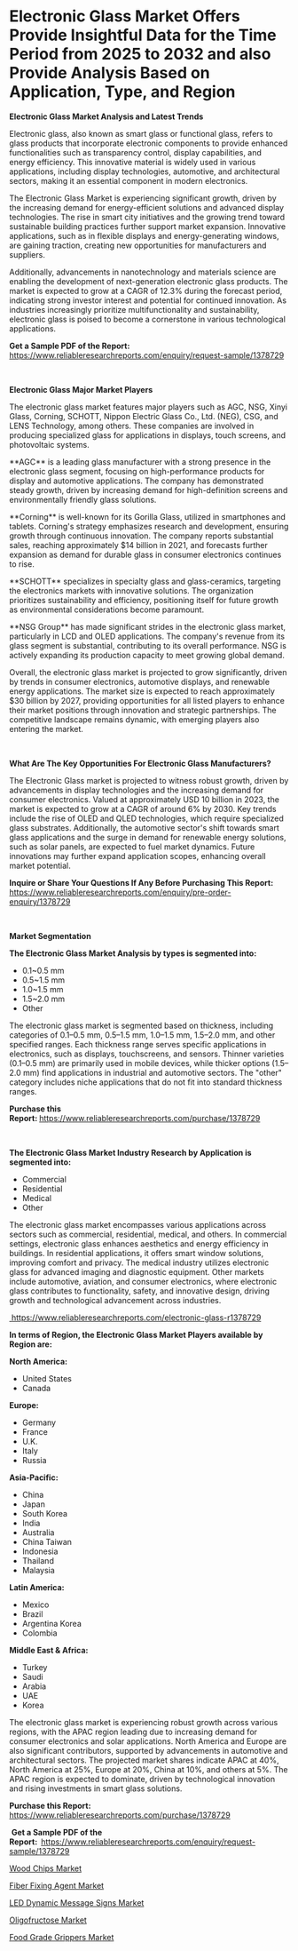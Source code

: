 <p><h1>Electronic Glass Market Offers Provide Insightful Data for the Time Period from 2025 to 2032 and also Provide Analysis Based on Application, Type, and Region</h1></p><p><strong>Electronic Glass Market Analysis and Latest Trends</strong></p>
<p><p>Electronic glass, also known as smart glass or functional glass, refers to glass products that incorporate electronic components to provide enhanced functionalities such as transparency control, display capabilities, and energy efficiency. This innovative material is widely used in various applications, including display technologies, automotive, and architectural sectors, making it an essential component in modern electronics.</p><p>The Electronic Glass Market is experiencing significant growth, driven by the increasing demand for energy-efficient solutions and advanced display technologies. The rise in smart city initiatives and the growing trend toward sustainable building practices further support market expansion. Innovative applications, such as in flexible displays and energy-generating windows, are gaining traction, creating new opportunities for manufacturers and suppliers.</p><p>Additionally, advancements in nanotechnology and materials science are enabling the development of next-generation electronic glass products. The market is expected to grow at a CAGR of 12.3% during the forecast period, indicating strong investor interest and potential for continued innovation. As industries increasingly prioritize multifunctionality and sustainability, electronic glass is poised to become a cornerstone in various technological applications.</p></p>
<p><strong>Get a Sample PDF of the Report:&nbsp;</strong> <a href="https://www.reliableresearchreports.com/enquiry/request-sample/1378729?utm_campaign=13&utm_medium=2&utm_source=Github&utm_content=ia&utm_term=30012025&utm_id=electronic-glass">https://www.reliableresearchreports.com/enquiry/request-sample/1378729</a></p>
<p>&nbsp;</p>
<p><strong>Electronic Glass Major Market Players</strong></p>
<p><p>The electronic glass market features major players such as AGC, NSG, Xinyi Glass, Corning, SCHOTT, Nippon Electric Glass Co., Ltd. (NEG), CSG, and LENS Technology, among others. These companies are involved in producing specialized glass for applications in displays, touch screens, and photovoltaic systems.</p><p>**AGC** is a leading glass manufacturer with a strong presence in the electronic glass segment, focusing on high-performance products for display and automotive applications. The company has demonstrated steady growth, driven by increasing demand for high-definition screens and environmentally friendly glass solutions.</p><p>**Corning** is well-known for its Gorilla Glass, utilized in smartphones and tablets. Corning's strategy emphasizes research and development, ensuring growth through continuous innovation. The company reports substantial sales, reaching approximately $14 billion in 2021, and forecasts further expansion as demand for durable glass in consumer electronics continues to rise.</p><p>**SCHOTT** specializes in specialty glass and glass-ceramics, targeting the electronics markets with innovative solutions. The organization prioritizes sustainability and efficiency, positioning itself for future growth as environmental considerations become paramount.</p><p>**NSG Group** has made significant strides in the electronic glass market, particularly in LCD and OLED applications. The company's revenue from its glass segment is substantial, contributing to its overall performance. NSG is actively expanding its production capacity to meet growing global demand.</p><p>Overall, the electronic glass market is projected to grow significantly, driven by trends in consumer electronics, automotive displays, and renewable energy applications. The market size is expected to reach approximately $30 billion by 2027, providing opportunities for all listed players to enhance their market positions through innovation and strategic partnerships. The competitive landscape remains dynamic, with emerging players also entering the market.</p></p>
<p>&nbsp;</p>
<p><strong>What Are The Key Opportunities For Electronic Glass Manufacturers?</strong></p>
<p><p>The Electronic Glass market is projected to witness robust growth, driven by advancements in display technologies and the increasing demand for consumer electronics. Valued at approximately USD 10 billion in 2023, the market is expected to grow at a CAGR of around 6% by 2030. Key trends include the rise of OLED and QLED technologies, which require specialized glass substrates. Additionally, the automotive sector's shift towards smart glass applications and the surge in demand for renewable energy solutions, such as solar panels, are expected to fuel market dynamics. Future innovations may further expand application scopes, enhancing overall market potential.</p></p>
<p><strong>Inquire or Share Your Questions If Any Before Purchasing This Report:</strong> <a href="https://www.reliableresearchreports.com/enquiry/pre-order-enquiry/1378729?utm_campaign=13&utm_medium=2&utm_source=Github&utm_content=ia&utm_term=30012025&utm_id=electronic-glass">https://www.reliableresearchreports.com/enquiry/pre-order-enquiry/1378729</a></p>
<p>&nbsp;</p>
<p><strong>Market Segmentation</strong></p>
<p><strong>The Electronic Glass Market Analysis by types is segmented into:</strong></p>
<p><ul><li>0.1~0.5 mm</li><li>0.5~1.5 mm</li><li>1.0~1.5 mm</li><li>1.5~2.0 mm</li><li>Other</li></ul></p>
<p><p>The electronic glass market is segmented based on thickness, including categories of 0.1–0.5 mm, 0.5–1.5 mm, 1.0–1.5 mm, 1.5–2.0 mm, and other specified ranges. Each thickness range serves specific applications in electronics, such as displays, touchscreens, and sensors. Thinner varieties (0.1–0.5 mm) are primarily used in mobile devices, while thicker options (1.5–2.0 mm) find applications in industrial and automotive sectors. The "other" category includes niche applications that do not fit into standard thickness ranges.</p></p>
<p><strong>Purchase this Report:&nbsp;</strong><a href="https://www.reliableresearchreports.com/purchase/1378729?utm_campaign=13&utm_medium=2&utm_source=Github&utm_content=ia&utm_term=30012025&utm_id=electronic-glass">https://www.reliableresearchreports.com/purchase/1378729</a></p>
<p>&nbsp;</p>
<p><strong>The Electronic Glass Market Industry Research by Application is segmented into:</strong></p>
<p><ul><li>Commercial</li><li>Residential</li><li>Medical</li><li>Other</li></ul></p>
<p><p>The electronic glass market encompasses various applications across sectors such as commercial, residential, medical, and others. In commercial settings, electronic glass enhances aesthetics and energy efficiency in buildings. In residential applications, it offers smart window solutions, improving comfort and privacy. The medical industry utilizes electronic glass for advanced imaging and diagnostic equipment. Other markets include automotive, aviation, and consumer electronics, where electronic glass contributes to functionality, safety, and innovative design, driving growth and technological advancement across industries.</p></p>
<p><a href="https://www.reliableresearchreports.com/electronic-glass-r1378729?utm_campaign=13&utm_medium=2&utm_source=Github&utm_content=ia&utm_term=30012025&utm_id=electronic-glass">&nbsp;https://www.reliableresearchreports.com/electronic-glass-r1378729</a></p>
<p><strong>In terms of Region, the Electronic Glass Market Players available by Region are:</strong></p>
<p>
    <p> <strong> North America: </strong>
        <ul>
            <li>United States</li>
            <li>Canada</li>
        </ul>
        </p> 
    <p> <strong> Europe: </strong>
        <ul>
            <li>Germany</li>
            <li>France</li>
            <li>U.K.</li>
            <li>Italy</li>
            <li>Russia</li>
        </ul>
        </p> 
    <p> <strong> Asia-Pacific: </strong>
        <ul>
            <li>China</li>
            <li>Japan</li>
            <li>South Korea</li>
            <li>India</li>
            <li>Australia</li>
            <li>China Taiwan</li>
            <li>Indonesia</li>
            <li>Thailand</li>
            <li>Malaysia</li>
        </ul>
        </p> 
    <p> <strong> Latin America: </strong>
        <ul>
            <li>Mexico</li>
            <li>Brazil</li>
            <li>Argentina Korea</li>
            <li>Colombia</li>
        </ul>
        </p> 
    <p> <strong> Middle East & Africa: </strong>
        <ul>
            <li>Turkey</li>
            <li>Saudi</li>
            <li>Arabia</li>
            <li>UAE</li>
            <li>Korea</li>
        </ul>
    </p>
    </p>
<p><p>The electronic glass market is experiencing robust growth across various regions, with the APAC region leading due to increasing demand for consumer electronics and solar applications. North America and Europe are also significant contributors, supported by advancements in automotive and architectural sectors. The projected market shares indicate APAC at 40%, North America at 25%, Europe at 20%, China at 10%, and others at 5%. The APAC region is expected to dominate, driven by technological innovation and rising investments in smart glass solutions.</p></p>
<p><strong>Purchase this Report: </strong><a href="https://www.reliableresearchreports.com/purchase/1378729?utm_campaign=13&utm_medium=2&utm_source=Github&utm_content=ia&utm_term=30012025&utm_id=electronic-glass">https://www.reliableresearchreports.com/purchase/1378729</a></p>
<p>&nbsp;<strong>Get a Sample PDF of the Report:&nbsp;&nbsp;</strong><a href="https://www.reliableresearchreports.com/enquiry/request-sample/1378729?utm_campaign=13&utm_medium=2&utm_source=Github&utm_content=ia&utm_term=30012025&utm_id=electronic-glass">https://www.reliableresearchreports.com/enquiry/request-sample/1378729</a></p>
<p><strong></strong></p>
<p><p><a href="https://github.com/kuhlpage323/Market-Research-Report-List-1/blob/main/wood-chips-market.md?utm_campaign=13&utm_medium=2&utm_source=Github&utm_content=ia&utm_term=30012025&utm_id=electronic-glass">Wood Chips Market</a></p><p><a href="https://www.linkedin.com/pulse/fiber-fixing-agent-market-analysis-comprehensive-industry-um6fc?utm_campaign=13&utm_medium=2&utm_source=Github&utm_content=ia&utm_term=30012025&utm_id=electronic-glass">Fiber Fixing Agent Market</a></p><p><a href="https://www.linkedin.com/pulse/led-dynamic-message-signs-market-analysis-indicates-favorable-euqcf?utm_campaign=13&utm_medium=2&utm_source=Github&utm_content=ia&utm_term=30012025&utm_id=electronic-glass">LED Dynamic Message Signs Market</a></p><p><a href="https://github.com/iwciasylvya/Market-Research-Report-List-1/blob/main/oligofructose-market.md?utm_campaign=13&utm_medium=2&utm_source=Github&utm_content=ia&utm_term=30012025&utm_id=electronic-glass">Oligofructose Market</a></p><p><a href="https://www.linkedin.com/pulse/report-food-grade-grippers-market-rapid-expansion-cagr-114-q6wqc?utm_campaign=13&utm_medium=2&utm_source=Github&utm_content=ia&utm_term=30012025&utm_id=electronic-glass">Food Grade Grippers Market</a></p></p>